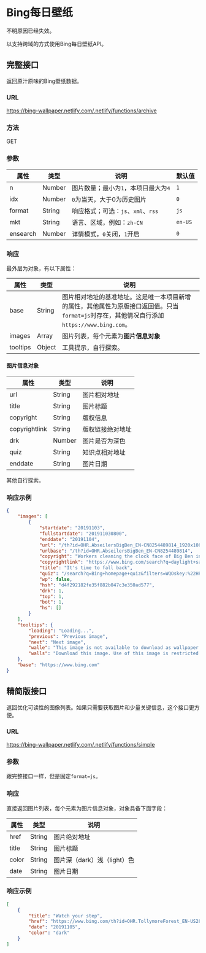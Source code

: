 # Bing每日壁纸

不明原因已经失效。

以支持跨域的方式使用Bing每日壁纸API。

## 完整接口

返回原汁原味的Bing壁纸数据。

### URL

https://bing-wallpaper.netlify.com/.netlify/functions/archive

### 方法

GET

### 参数

| 属性 | 类型 | 说明 | 默认值 |
| - | - | - | - |
| n | Number | 图片数量；最小为`1`，本项目最大为`4` | `1` |
| idx | Number | `0`为当天，大于0为历史图片 | `0` |
| format | String | 响应格式；可选：`js`、`xml`、`rss` | `js` |
| mkt | String | 语言、区域，例如：`zh-CN` | `en-US` |
| ensearch | Number | 详情模式，`0`关闭，`1`开启 | `0` |

### 响应

最外层为对象，有以下属性：

| 属性 | 类型 | 说明 |
| - | - | - |
| base | String | 图片相对地址的基准地址。这是唯一本项目新增的属性，其他属性为原版接口返回值。只当`format=js`时存在，其他情况自行添加`https://www.bing.com`。 |
| images | Array | 图片列表，每个元素为**图片信息对象** |
| tooltips | Object | 工具提示，自行探索。 |

#### 图片信息对象

| 属性 | 类型 | 说明 |
| - | - | - |
| url | String | 图片相对地址 |
| title | String | 图片标题 |
| copyright | String | 版权信息 |
| copyrightlink | String | 版权链接绝对地址 |
| drk | Number | 图片是否为深色 |
| quiz | String | 知识点相对地址 |
| enddate | String | 图片日期 |

其他自行探索。

### 响应示例

```json
{
    "images": [
        {
            "startdate": "20191103",
            "fullstartdate": "201911030800",
            "enddate": "20191104",
            "url": "/th?id=OHR.AbseilersBigBen_EN-CN8254489814_1920x1080.jpg&rf=LaDigue_1920x1080.jpg&pid=hp",
            "urlbase": "/th?id=OHR.AbseilersBigBen_EN-CN8254489814",
            "copyright": "Workers cleaning the clock face of Big Ben in London, England, for the end of Daylight Saving Time (© Reuters)",
            "copyrightlink": "https://www.bing.com/search?q=daylight+saving+time&form=hpcapt&filters=HpDate%3a%2220191103_0800%22",
            "title": "It's time to fall back",
            "quiz": "/search?q=Bing+homepage+quiz&filters=WQOskey:%22HPQuiz_20191103_AbseilersBigBen%22&FORM=HPQUIZ",
            "wp": false,
            "hsh": "d4f292182fe35f882b047c3e350ad577",
            "drk": 1,
            "top": 1,
            "bot": 1,
            "hs": []
        }
    ],
    "tooltips": {
        "loading": "Loading...",
        "previous": "Previous image",
        "next": "Next image",
        "walle": "This image is not available to download as wallpaper.",
        "walls": "Download this image. Use of this image is restricted to wallpaper only."
    },
    "base": "https://www.bing.com"
}
```

## 精简版接口

返回优化可读性的图像列表。如果只需要获取图片和少量关键信息，这个接口更方便。

### URL

https://bing-wallpaper.netlify.com/.netlify/functions/simple

### 参数

跟完整接口一样，但是固定`format=js`。

### 响应

直接返回图片列表，每个元素为图片信息对象，对象具备下面字段：

| 属性 | 类型 | 说明 |
| - | - | - |
| href | String | 图片绝对地址 |
| title | String | 图片标题 |
| color | String | 图片深（dark）浅（light）色 |
| date | String | 图片日期 |

### 响应示例

```json
[
    {
        "title": "Watch your step",
        "href": "https://www.bing.com/th?id=OHR.TollymoreForest_EN-US2804177894_1920x1080.jpg&rf=LaDigue_1920x1080.jpg&pid=hp",
        "date": "20191105",
        "color": "dark"
    }
]
```
